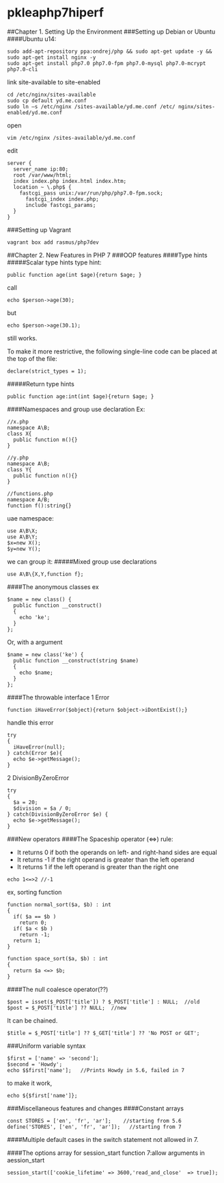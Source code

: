 # pkleaphp7hiperf
##Chapter 1. Setting Up the Environment
###Setting up Debian or Ubuntu
####Ubuntu
u14:
```
sudo add-apt-repository ppa:ondrej/php && sudo apt-get update -y && sudo apt-get install nginx -y
sudo apt-get install php7.0 php7.0-fpm php7.0-mysql php7.0-mcrypt php7.0-cli
```

link site-available to site-enabled
```
cd /etc/nginx/sites-available
sudo cp default yd.me.conf
sudo ln –s /etc/nginx /sites-available/yd.me.conf /etc/ nginx/sites-enabled/yd.me.conf
```
open
```
vim /etc/nginx /sites-available/yd.me.conf
```
edit
```
server {
  server_name ip:80;
  root /var/www/html;
  index index.php index.html index.htm;
  location ~ \.php$ {
    fastcgi_pass unix:/var/run/php/php7.0-fpm.sock;
      fastcgi_index index.php;
      include fastcgi_params;
  }
}
```
###Setting up Vagrant
```
vagrant box add rasmus/php7dev
```

##Chapter 2. New Features in PHP 7
###OOP features
####Type hints
#####Scalar type hints
type hint:
```
public function age(int $age){return $age; }
```
call
```
echo $person->age(30);
```
but
```
echo $person->age(30.1);
```
still works.  
   
To make it more restrictive, the following single-line code can be placed at the top of the file:
```
declare(strict_types = 1);
```
#####Return type hints
```
public function age:int(int $age){return $age; }
```



####Namespaces and group use declaration
Ex:
```
//x.php
namespace A\B;
class X{
  public function m(){}
}
```
```
//y.php
namespace A\B;
class Y{
  public function n(){}
}
```
```
//functions.php
namespace A/B;
function f():string{}
```

uae namespace:
```
use A\B\X;
use A\B\Y;
$x=new X();
$y=new Y();
```
we can group it:
#####Mixed group use declarations
```
use A\B\{X,Y,function f};
```

####The anonymous classes
ex
```
$name = new class() {
  public function __construct()
  {
    echo 'ke';
  }
};
```
Or, with a argument
```
$name = new class('ke') {
  public function __construct(string $name)
  {
    echo $name;
  }
};
```

####The throwable interface
1 Error
```
function iHaveError($object){return $object->iDontExist();}
```
handle this error
```
try 
{
  iHaveError(null);
} catch(Error $e){
  echo $e->getMessage();
}
```
2 DivisionByZeroError
```
try
{
  $a = 20;
  $division = $a / 0;
} catch(DivisionByZeroError $e) {
  echo $e->getMessage();
}
```

###New operators
####The Spaceship operator (<=>)
rule:
- It returns 0 if both the operands on left- and right-hand sides are equal
- It returns -1 if the right operand is greater than the left operand
- It returns 1 if the left operand is greater than the right one  

```
echo 1<=>2 //-1
```
ex, sorting function
```
function normal_sort($a, $b) : int 
{
  if( $a == $b )
    return 0;
  if( $a < $b )
    return -1;
  return 1;
}

function space_sort($a, $b) : int
{
  return $a <=> $b;
}
```
####The null coalesce operator(??)
```
$post = isset($_POST['title']) ? $_POST['title'] : NULL;  //old
$post = $_POST['title'] ?? NULL;  //new
```
It can be chained.
```
$title = $_POST['title'] ?? $_GET['title'] ?? 'No POST or GET';
```




###Uniform variable syntax
```
$first = ['name' => 'second'];
$second = 'Howdy';
echo $$first['name'];   //Prints Howdy in 5.6, failed in 7
```
to make it work,
```
echo ${$first['name']};
```

###Miscellaneous features and changes
####Constant arrays
```
const STORES = ['en', 'fr', 'ar'];    //starting from 5.6
define('STORES', ['en', 'fr', 'ar']);   //starting from 7
```
####Multiple default cases in the switch statement
not allowed in 7.

####The options array for session_start function
7:allow arguments in aession_start
```
session_start(['cookie_lifetime' => 3600,'read_and_close'  => true]);
```
